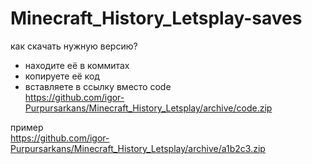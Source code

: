 # Minecraft_History_Letsplay-saves

как скачать нужную версию?
* находите её в коммитах
* копируете её код
* вставляете в ссылку вместо code  
https://github.com/igor-Purpursarkans/Minecraft_History_Letsplay/archive/code.zip

пример  
https://github.com/igor-Purpursarkans/Minecraft_History_Letsplay/archive/a1b2c3.zip
